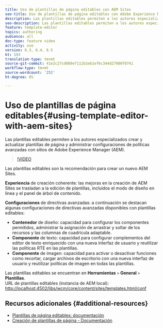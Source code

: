 ```yaml
---
title: Uso de plantillas de página editables con AEM Sites
seo-title: Uso de plantillas de página editables con Adobe Experience Manager Sites
description: Las plantillas editables permiten a los autores especializados crear y actualizar plantillas de página y administrar configuraciones de políticas avanzadas con AEM Sites.
seo-description: Las plantillas editables permiten a los autores especializados crear y actualizar plantillas de página y administrar configuraciones de políticas avanzadas con Adobe Experience Manager Sites.
feature: template-editor
topics: authoring
audience: all
doc-type: feature video
activity: use
version: 6.3, 6.4, 6.5
kt: 193
translation-type: tm+mt
source-git-commit: 41e2c27cd089e7111b2eb1ef6c344d27980f0741
workflow-type: tm+mt
source-wordcount: '252'
ht-degree: 8%

---
```



# Uso de plantillas de página editables{#using-template-editor-with-aem-sites}

Las plantillas editables permiten a los autores especializados crear y actualizar plantillas de página y administrar configuraciones de políticas avanzadas con sitios de Adobe Experience Manager (AEM).

>[!VIDEO](https://video.tv.adobe.com/v/326784/?quality=12&learn=on)

Las plantillas editables son la recomendación para crear un nuevo AEM Sites.

**Experiencia**  de creación coherente: las mejoras en la creación de AEM Sites se trasladan a la edición de plantillas, incluidos el modo de diseño en línea y el panel de árbol de contenido.

**Configuraciones**  de directivas avanzadas: a continuación se destacan algunas configuraciones de directivas avanzadas disponibles con plantillas editables:

* **Contenedor**  de diseño: capacidad para configurar los componentes permitidos, administrar la asignación de arrastrar y soltar de los recursos y las columnas de cuadrícula adaptable.
* **Componente**  de texto: capacidad para configurar complementos del editor de texto enriquecido con una nueva interfaz de usuario y reutilizar las políticas RTE en las plantillas.
* **Componente**  de imagen: capacidad para activar o desactivar funciones como recortar, cargar archivos de escritorio con una nueva interfaz de usuario y reutilizar políticas de imagen en todas las plantillas.

Las plantillas editables se encuentran en **Herramientas** `>` **General** `>` **Plantillas**.\
URL de plantillas editables (instancia de AEM local): [http://localhost:4502/libs/wcm/core/content/sites/templates.html/conf](http://localhost:4502/libs/wcm/core/content/sites/templates.html/conf)

## Recursos adicionales {#additional-resources}

* [Plantillas de página editables: documentación](https://docs.adobe.com/content/help/es-ES/experience-manager-65/developing/platform/templates/page-templates-editable.html)
* [Creación de plantillas de página - Documentación](https://docs.adobe.com/content/help/en/experience-manager-65/authoring/siteandpage/templates.html)
